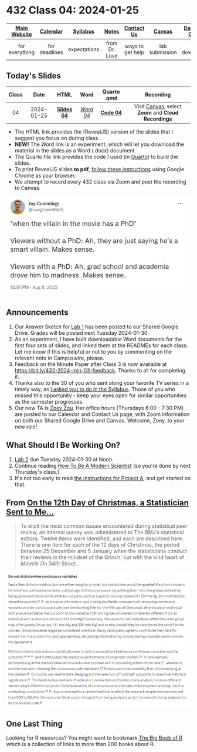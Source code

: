 # 432 Class 04: 2024-01-25

[Main Website](https://thomaselove.github.io/432-2024/) | [Calendar](https://thomaselove.github.io/432-2024/calendar.html) | [Syllabus](https://thomaselove.github.io/432-syllabus-2024/) | [Notes](https://thomaselove.github.io/432-notes/) | [Contact Us](https://thomaselove.github.io/432-2024/contact.html) | [Canvas](https://canvas.case.edu) | [Data and Code](https://github.com/THOMASELOVE/432-data) | [Sources](https://github.com/THOMASELOVE/432-classes-2024/tree/main/sources)
:-----------: | :--------------: | :----------: | :---------: | :-------------: | :-----------: | :------------: |:------:
for everything | for deadlines | expectations | from Dr. Love | ways to get help | lab submission | for downloads | to read

## Today's Slides

Class | Date | HTML | Word | Quarto .qmd | Recording
:---: | :--------: | :------: | :------: | :------: | :-------------:
04 | 2024-01-25 | **[Slides 04](https://thomaselove.github.io/432-slides-2024/slides04.html)** | *[Word 04](https://thomaselove.github.io/432-slides-2024/slides04w.docx)* | **[Code 04](https://github.com/THOMASELOVE/432-slides-2024/blob/main/slides04.qmd)** | Visit [Canvas](https://canvas.case.edu/), select **Zoom** and **Cloud Recordings**

- The HTML link provides the (RevealJS) version of the slides that I suggest you focus on during class.
- **NEW!** The *Word* link is an experiment, which will let you download the material in the slides as a Word (.docx) document.
- The Quarto file link provides the code I used (in [Quarto](https://quarto.org/)) to build the slides.
- To print RevealJS slides **to pdf**, [follow these instructions](https://quarto.org/docs/presentations/revealjs/presenting.html#print-to-pdf) using Google Chrome as your browser.
- We attempt to record every 432 class via Zoom and post the recording to Canvas.

![](figures/cummings_2022-08-08.png)

## Announcements

1. Our Answer Sketch for [Lab 1](https://thomaselove.github.io/432-2024/lab1.html) has been posted to our Shared Google Drive. Grades will be posted next Tuesday 2024-01-30.
2. As an experiment, I have built downloadable Word documents for the first four sets of slides, and linked them at the READMEs for each class. Let me know if this is helpful or not to you by commenting on the relevant note in Campuswire, please.
3. Feedback on the Minute Paper after Class 3 is now available at <https://bit.ly/432-2024-min-03-feedback>. Thanks to all for completing it.
4. Thanks also to the 30 of you who sent along your favorite TV series in a timely way, as [I asked you to do in the Syllabus](https://thomaselove.github.io/432-syllabus-2024/09-advice.html#a-bonus-opportunity). Those of you who missed this opportunity - keep your eyes open for similar opportunities as the semester progresses.
5. Our new TA is [Zoey Zou](https://thomaselove.github.io/432-syllabus-2024/04-teachingassistants.html#getting-to-know-the-tas). Her office hours (Thursdays 6:00 - 7:30 PM) are posted to our Calendar and Contact Us page, with Zoom information on both our Shared Google Drive and Canvas. Welcome, Zoey, to your new role!
 
## What Should I Be Working On?

1. [Lab 2](https://thomaselove.github.io/432-2024/lab2.html) due Tuesday 2024-01-30 at Noon.
2. Continue reading [How To Be A Modern Scientist](https://leanpub.com/modernscientist) (so you're done by next Thursday's class.)
3. It's not too early to read [the instructions for Project A](https://thomaselove.github.io/432-2024/projA.html), and get started on that.

## From [On the 12th Day of Christmas, a Statistician Sent to Me...](https://www.bmj.com/content/379/bmj-2022-072883)

> To elicit the most common issues encountered during statistical peer review, an internal survey was administered to The BMJ’s statistical editors. Twelve items were identified, and each are described here. There is one item for each of the 12 days of Christmas, the period between 25 December and 5 January when the statisticians conduct their reviews in the mindset of the Grinch, but with the kind heart of *Miracle On 34th Street*.

![](figures/christmas4.png)

## One Last Thing

Looking for R resources? You might want to bookmark [The Big Book of R](https://www.bigbookofr.com/index.html#your-last-ever-bookmark) which is a collection of links to more than 200 books about R.
